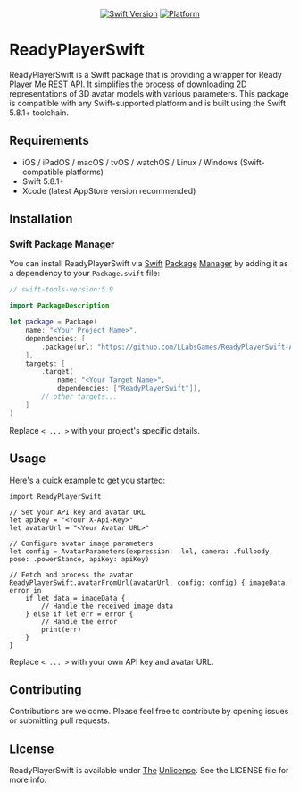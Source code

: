 <p align="center">
    <a href="https://swift.org"><img src="https://img.shields.io/badge/Swift-5.8.1+-orange.svg" alt="Swift Version" /></a>
    <a href="https://swift.org/download/"><img src="https://img.shields.io/badge/Available-SPM-orange.svg" alt="Platform" /></a>
</p>

# ReadyPlayerSwift

ReadyPlayerSwift is a Swift package that is providing a wrapper for Ready Player Me [REST](https://docs.readyplayer.me/ready-player-me/api-reference/rest-api) [API](https://docs.readyplayer.me/ready-player-me/api-reference/rest-api). It simplifies the process of downloading 2D representations of 3D avatar models with various parameters. This package is compatible with any Swift-supported platform and is built using the Swift 5.8.1+ toolchain.

## Requirements

- iOS / iPadOS / macOS / tvOS / watchOS / Linux / Windows (Swift-compatible platforms)
- Swift 5.8.1+
- Xcode (latest AppStore version recommended)

## Installation

### Swift Package Manager

You can install ReadyPlayerSwift via [Swift](https://swift.org/package-manager/) [Package](https://swift.org/package-manager/) [Manager](https://swift.org/package-manager/) by adding it as a dependency to your `Package.swift` file:

```swift
// swift-tools-version:5.9

import PackageDescription

let package = Package(
    name: "<Your Project Name>",
    dependencies: [
        .package(url: "https://github.com/LLabsGames/ReadyPlayerSwift-Avatars.git", from: "<version>")
    ],
    targets: [
        .target(
            name: "<Your Target Name>",
            dependencies: ["ReadyPlayerSwift"]),
        // other targets...
    ]
)
```
Replace `< ... >` with your project's specific details.

## Usage

Here's a quick example to get you started:
```
import ReadyPlayerSwift

// Set your API key and avatar URL
let apiKey = "<Your X-Api-Key>"
let avatarUrl = "<Your Avatar URL>"

// Configure avatar image parameters
let config = AvatarParameters(expression: .lol, camera: .fullbody, pose: .powerStance, apiKey: apiKey)

// Fetch and process the avatar
ReadyPlayerSwift.avatarFromUrl(avatarUrl, config: config) { imageData, error in
    if let data = imageData {
        // Handle the received image data
    } else if let err = error {
        // Handle the error
        print(err)
    }
}
```
Replace `< ... >` with your own API key and avatar URL.

## Contributing

Contributions are welcome. Please feel free to contribute by opening issues or submitting pull requests.

## License

ReadyPlayerSwift is available under [The](https://unlicense.org) [Unlicense](https://unlicense.org). See the LICENSE file for more info.
